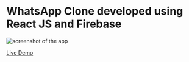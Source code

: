 # WhatsApp Clone developed using React JS and Firebase

![screenshot of the app](https://raw.githubusercontent.com/praveenorugantitech/praveenorugantitech-reactjs-projects/master/praveenorugantitech-whatsapp-clone/src/images/screenshot.PNG "WhatsApp Clone")


[Live Demo](https://praveenoruganti-whatsapp.firebaseapp.com/)




